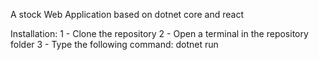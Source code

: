 A stock Web Application based on dotnet core and react

Installation:
  1 - Clone the repository
  2 - Open a terminal in the repository folder
  3 - Type the following command: dotnet run
